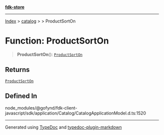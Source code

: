 [**fdk-store**](../../../README.md)
***

[Index](../../../API.md) > [catalog](../../README.md) > [<internal>](../README.md) > ProductSortOn

# Function: ProductSortOn

> **ProductSortOn**(): [`ProductSortOn`](../type-aliases/type-alias.ProductSortOn.md)

## Returns

[`ProductSortOn`](../type-aliases/type-alias.ProductSortOn.md)

## Defined In

node\_modules/@gofynd/fdk-client-javascript/sdk/application/Catalog/CatalogApplicationModel.d.ts:1520

***
Generated using [TypeDoc](https://typedoc.org/) and [typedoc-plugin-markdown](https://www.npmjs.com/package/typedoc-plugin-markdown)
